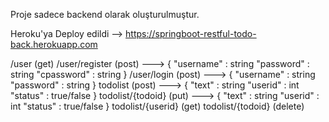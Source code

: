 
Proje sadece backend olarak oluşturulmuştur.

Heroku'ya Deploy edildi --> https://springboot-restful-todo-back.herokuapp.com


/user		(get)
/user/register	(post) --->	{
   			   "username"   : string
    			   "password"   : string
    			   "cpassword" : string
			}
/user/login	(post) --->	{
   			   "username" : string
    			   "password" : string
			}
todolist	           	(post) --->	{
   			   "text"    : string
    			   "userid" : int
    			   "status" : true/false
			}
todolist/{todoid} 	(put) --->	{
   			   "text"    : string
    			   "userid" : int
    			   "status" : true/false
			}
todolist/{userid} 	(get)
todolist/{todoid} 	(delete)	 
